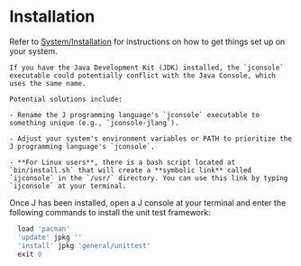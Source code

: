 # Installation

Refer to [System/Installation](https://code.jsoftware.com/wiki/System/Installation) for instructions on how to get things set up on your system.

~~~exercism/caution
If you have the Java Development Kit (JDK) installed, the `jconsole` executable could potentially conflict with the Java Console, which uses the same name.

Potential solutions include:

- Rename the J programming language's `jconsole` executable to something unique (e.g., `jconsole-jlang`).

- Adjust your system's environment variables or PATH to prioritize the J programming language's `jconsole`.

- **For Linux users**, there is a bash script located at `bin/install.sh` that will create a **symbolic link** called `ijconsole` in the `/usr/` directory. You can use this link by typing `ijconsole` at your terminal.
~~~

Once J has been installed, open a J console at your terminal and enter the following commands to install the unit test framework:

```j
  load 'pacman'
  'update' jpkg ''
  'install' jpkg 'general/unittest'
  exit 0
```
